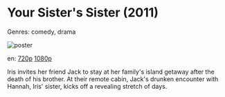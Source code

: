 # Your Sister's Sister (2011)

Genres: comedy, drama

![poster](http://image.tmdb.org/t/p/w500/bxW3jqcN8h4X9RorHzh2NBoYOKA.jpg)

en:
  [720p](magnet:?xt=urn:btih:87E5DF81D3E3B567360BD7B0CA027DD29705229C&tr=udp://glotorrents.pw:6969/announce&tr=udp://tracker.opentrackr.org:1337/announce&tr=udp://torrent.gresille.org:80/announce&tr=udp://tracker.openbittorrent.com:80&tr=udp://tracker.coppersurfer.tk:6969&tr=udp://tracker.leechers-paradise.org:6969&tr=udp://p4p.arenabg.ch:1337&tr=udp://tracker.internetwarriors.net:1337)
  [1080p](magnet:?xt=urn:btih:407FFB2BF0331702A8B70F3D3D7F3BBE817A6C3D&tr=udp://glotorrents.pw:6969/announce&tr=udp://tracker.opentrackr.org:1337/announce&tr=udp://torrent.gresille.org:80/announce&tr=udp://tracker.openbittorrent.com:80&tr=udp://tracker.coppersurfer.tk:6969&tr=udp://tracker.leechers-paradise.org:6969&tr=udp://p4p.arenabg.ch:1337&tr=udp://tracker.internetwarriors.net:1337)
  


Iris invites her friend Jack to stay at her family's island getaway after the death of his brother. At their remote cabin, Jack's drunken encounter with Hannah, Iris' sister, kicks off a revealing stretch of days.